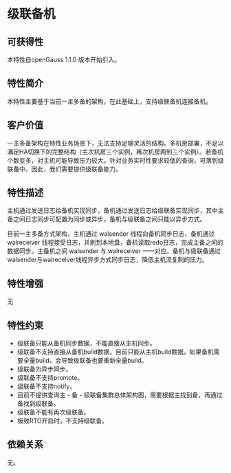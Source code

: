 # 级联备机<a name="ZH-CN_TOPIC_0000001138590185"></a>

## 可获得性<a name="section56086982"></a>

本特性自openGauss 1.1.0 版本开始引入。

## 特性简介<a name="section35020791"></a>

本特性主要基于当前一主多备的架构，在此基础上，支持级联备机连接备机。

## 客户价值<a name="section46751668"></a>

一主多备架构在特性业务场景下，无法支持足够灵活的结构。多机房部署，不足以满足HA切换下的完整结构（主次机房三个实例，再次机房两到三个实例）。若备机个数变多，对主机可能导致压力较大。针对业务实时性要求较低的查询，可落到级联备中。因此，我们需要提供级联备能力。

## 特性描述<a name="section18111828"></a>

主机通过发送日志给备机实现同步，备机通过发送日志给级联备实现同步，其中主备之间日志同步可配置为同步或异步，备机与级联备之间只能以异步方式。

目前一主多备方式架构，主机通过 walsender 线程向备机同步日志，备机通过 walreceiver 线程接受日志，并刷到本地盘，备机读取redo日志，完成主备之间的数据同步。主备机之间 walsender 与 walreceiver 一一对应。备机与级联备通过walsender与walreceiver线程异步方式同步日志，降低主机流复制的压力。

## 特性增强<a name="section28788730"></a>

无

## 特性约束<a name="section06531946143616"></a>

-   级联备只能从备机同步数据，不能直接从主机同步。
-   级联备不支持直接从备机build数据，目前只能从主机build数据。如果备机需要全量build，会导致级联备也要重新全量build。
-   级联备为异步同步。
-   级联备不支持promote。
-   级联备不支持notify。
-   目前不提供查询主 - 备 - 级联备集群总体架构图，需要根据主找到备，再通过备找到级联备。
-   级联备不能有再次级联备。
-   极致RTO开启时，不支持级联备。

## 依赖关系<a name="section57771982"></a>

无。

